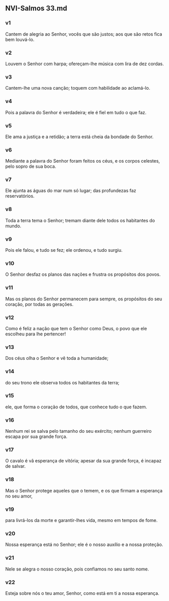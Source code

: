 ## NVI-Salmos 33.md
### v1
 Cantem de alegria ao Senhor, vocês que são justos; aos que são retos fica bem louvá-lo.
### v2
 Louvem o Senhor com harpa; ofereçam-lhe música com lira de dez cordas.
### v3
 Cantem-lhe uma nova canção; toquem com habilidade ao aclamá-lo.
### v4
 Pois a palavra do Senhor é verdadeira; ele é fiel em tudo o que faz.
### v5
 Ele ama a justiça e a retidão; a terra está cheia da bondade do Senhor.
### v6
 Mediante a palavra do Senhor foram feitos os céus, e os corpos celestes, pelo sopro de sua boca.
### v7
 Ele ajunta as águas do mar num só lugar; das profundezas faz reservatórios.
### v8
 Toda a terra tema o Senhor; tremam diante dele todos os habitantes do mundo.
### v9
 Pois ele falou, e tudo se fez; ele ordenou, e tudo surgiu.
### v10
 O Senhor desfaz os planos das nações e frustra os propósitos dos povos.
### v11
 Mas os planos do Senhor permanecem para sempre, os propósitos do seu coração, por todas as gerações.
### v12
 Como é feliz a nação que tem o Senhor como Deus, o povo que ele escolheu para lhe pertencer!
### v13
 Dos céus olha o Senhor e vê toda a humanidade;
### v14
 do seu trono ele observa todos os habitantes da terra;
### v15
 ele, que forma o coração de todos, que conhece tudo o que fazem.
### v16
 Nenhum rei se salva pelo tamanho do seu exército; nenhum guerreiro escapa por sua grande força.
### v17
 O cavalo é vã esperança de vitória; apesar da sua grande força, é incapaz de salvar.
### v18
 Mas o Senhor protege aqueles que o temem, e os que firmam a esperança no seu amor,
### v19
 para livrá-los da morte e garantir-lhes vida, mesmo em tempos de fome.
### v20
 Nossa esperança está no Senhor; ele é o nosso auxílio e a nossa proteção.
### v21
 Nele se alegra o nosso coração, pois confiamos no seu santo nome.
### v22
 Esteja sobre nós o teu amor, Senhor, como está em ti a nossa esperança.
